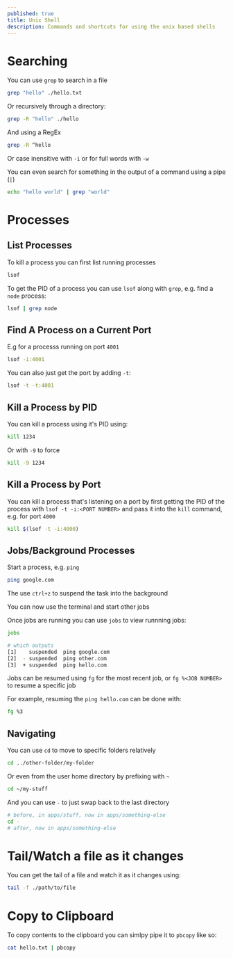 ```yaml
---
published: true
title: Unix Shell
description: Commands and shortcuts for using the unix based shells
---
```


# Searching

You can use `grep` to search in a file

```sh
grep "hello" ./hello.txt
```

Or recursively through a directory:

```sh
grep -R "hello" ./hello
```

And using a RegEx

```sh
grep -R ^hello
```

Or case inensitive with `-i` or for full words with `-w`

You can even search for something in the output of a command using a pipe (`|`)

```sh
echo "hello world" | grep "world"
```

# Processes

## List Processes

To kill a process you can first list running processes

```sh
lsof
```

To get the PID of a process you can use `lsof` along with `grep`, e.g. find a `node` process:

```sh
lsof | grep node
```

## Find A Process on a Current Port

E.g for a processs running on port `4001`

```sh
lsof -i:4001
```

You can also just get the port by adding `-t`:

```sh
lsof -t -t:4001
```

## Kill a Process by PID

You can kill a process using it's PID using:

```sh
kill 1234
```

Or with `-9` to force

```sh
kill -9 1234
```

## Kill a Process by Port

You can kill a process that's listening on a port by first getting the PID of the process with `lsof -t -i:<PORT NUMBER>` and pass it into the `kill` command, e.g. for port `4000`

```sh
kill $(lsof -t -i:4000)
```

## Jobs/Background Processes

Start a process, e.g. `ping`

```sh
ping google.com
```

The use `ctrl+z` to suspend the task into the background

You can now use the terminal and start other jobs

Once jobs are running you can use `jobs` to view runnning jobs:

```sh
jobs

# which outputs
[1]    suspended  ping google.com
[2]  - suspended  ping other.com
[3]  + suspended  ping hello.com
```

Jobs can be resumed using `fg` for the most recent job, or `fg %<JOB NUMBER>` to resume a specific job

For example, resuming the `ping hello.com` can be done with:

```sh
fg %3
```

## Navigating 

You can use `cd` to move to specific folders relatively

```sh
cd ../other-folder/my-folder
```

Or even from the user home directory by prefixing with `~`

```sh
cd ~/my-stuff
```

And you can use `-` to just swap back to the last directory

```sh
# before, in apps/stuff, now in apps/something-else
cd -
# after, now in apps/something-else
```

# Tail/Watch a file as it changes

You can get the tail of a file and watch it as it changes using:

```sh
tail -f ./path/to/file
```

# Copy to Clipboard

To copy contents to the clipboard you can simlpy pipe it to `pbcopy` like so:

```sh
cat hello.txt | pbcopy
```